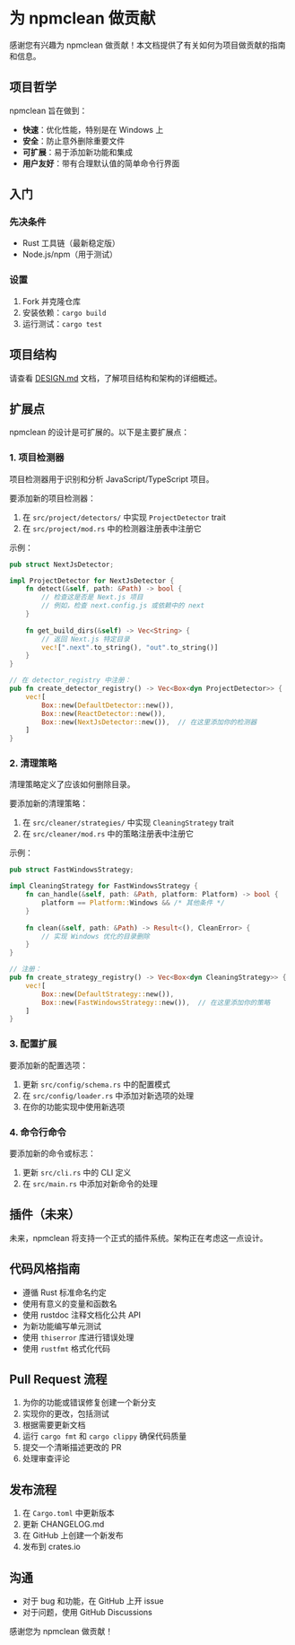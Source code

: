# 为 npmclean 做贡献

感谢您有兴趣为 npmclean 做贡献！本文档提供了有关如何为项目做贡献的指南和信息。

## 项目哲学

npmclean 旨在做到：

- **快速**：优化性能，特别是在 Windows 上
- **安全**：防止意外删除重要文件
- **可扩展**：易于添加新功能和集成
- **用户友好**：带有合理默认值的简单命令行界面

## 入门

### 先决条件

- Rust 工具链（最新稳定版）
- Node.js/npm（用于测试）

### 设置

1. Fork 并克隆仓库
2. 安装依赖：`cargo build`
3. 运行测试：`cargo test`

## 项目结构

请查看 [DESIGN.md](./DESIGN.md) 文档，了解项目结构和架构的详细概述。

## 扩展点

npmclean 的设计是可扩展的。以下是主要扩展点：

### 1. 项目检测器

项目检测器用于识别和分析 JavaScript/TypeScript 项目。

要添加新的项目检测器：

1. 在 `src/project/detectors/` 中实现 `ProjectDetector` trait
2. 在 `src/project/mod.rs` 中的检测器注册表中注册它

示例：

```rust
pub struct NextJsDetector;

impl ProjectDetector for NextJsDetector {
    fn detect(&self, path: &Path) -> bool {
        // 检查这是否是 Next.js 项目
        // 例如，检查 next.config.js 或依赖中的 next
    }
    
    fn get_build_dirs(&self) -> Vec<String> {
        // 返回 Next.js 特定目录
        vec![".next".to_string(), "out".to_string()]
    }
}

// 在 detector_registry 中注册：
pub fn create_detector_registry() -> Vec<Box<dyn ProjectDetector>> {
    vec![
        Box::new(DefaultDetector::new()),
        Box::new(ReactDetector::new()),
        Box::new(NextJsDetector::new()),  // 在这里添加你的检测器
    ]
}
```

### 2. 清理策略

清理策略定义了应该如何删除目录。

要添加新的清理策略：

1. 在 `src/cleaner/strategies/` 中实现 `CleaningStrategy` trait
2. 在 `src/cleaner/mod.rs` 中的策略注册表中注册它

示例：

```rust
pub struct FastWindowsStrategy;

impl CleaningStrategy for FastWindowsStrategy {
    fn can_handle(&self, path: &Path, platform: Platform) -> bool {
        platform == Platform::Windows && /* 其他条件 */
    }
    
    fn clean(&self, path: &Path) -> Result<(), CleanError> {
        // 实现 Windows 优化的目录删除
    }
}

// 注册：
pub fn create_strategy_registry() -> Vec<Box<dyn CleaningStrategy>> {
    vec![
        Box::new(DefaultStrategy::new()),
        Box::new(FastWindowsStrategy::new()),  // 在这里添加你的策略
    ]
}
```

### 3. 配置扩展

要添加新的配置选项：

1. 更新 `src/config/schema.rs` 中的配置模式
2. 在 `src/config/loader.rs` 中添加对新选项的处理
3. 在你的功能实现中使用新选项

### 4. 命令行命令

要添加新的命令或标志：

1. 更新 `src/cli.rs` 中的 CLI 定义
2. 在 `src/main.rs` 中添加对新命令的处理

## 插件（未来）

未来，npmclean 将支持一个正式的插件系统。架构正在考虑这一点设计。

## 代码风格指南

- 遵循 Rust 标准命名约定
- 使用有意义的变量和函数名
- 使用 rustdoc 注释文档化公共 API
- 为新功能编写单元测试
- 使用 `thiserror` 库进行错误处理
- 使用 `rustfmt` 格式化代码

## Pull Request 流程

1. 为你的功能或错误修复创建一个新分支
2. 实现你的更改，包括测试
3. 根据需要更新文档
4. 运行 `cargo fmt` 和 `cargo clippy` 确保代码质量
5. 提交一个清晰描述更改的 PR
6. 处理审查评论

## 发布流程

1. 在 `Cargo.toml` 中更新版本
2. 更新 CHANGELOG.md
3. 在 GitHub 上创建一个新发布
4. 发布到 crates.io

## 沟通

- 对于 bug 和功能，在 GitHub 上开 issue
- 对于问题，使用 GitHub Discussions

感谢您为 npmclean 做贡献！ 